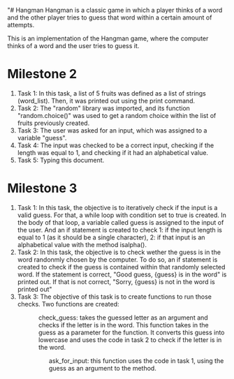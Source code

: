 "# Hangman
Hangman is a classic game in which a player thinks of a word and the other player tries to guess that word within a certain amount of attempts.

This is an implementation of the Hangman game, where the computer thinks of a word and the user tries to guess it. 

# Milestone 2
<ol>
  <li> Task 1: In this task, a list of 5 fruits was defined as a list of strings (word_list). Then, it was printed out using the print command. 
  <li> Task 2: The "random" library was imported, and its function "random.choice()" was used to get a random choice within the list of fruits previously created. 
  <li> Task 3: The user was asked for an input, which was assigned to a variable "guess". 
  <li> Task 4: The input was checked to be a correct input, checking if the length was equal to 1, and checking if it had an alphabetical value.
  <li> Task 5: Typing this document. 
</ol>

# Milestone 3

<ol>
  <li> Task 1: In this task, the objective is to iteratively check if the input is a valid guess. For that, a while loop with condition set to true is created. In the body of that loop, a variable called guess is assigned to the input of the user. And an if statement is created to check 1: if the input length is equal to 1 (as it should be a single character), 2: if that input is an alphabetical value with the method isalpha().
  <li> Task 2: In this task, the objective is to check wether the guess is in the word randonmly chosen by the computer. To do so, an if statement is created to check if the guess is contained within that randomly selected word. If the statement is correct, "Good guess, {guess} is in the word" is printed out. If that is not correct, "Sorry, {guess} is not in the word is printed out"
  <li> Task 3: The objective of this task is to create functions to run those checks. Two functions are created: 
    <ol>
      <ul> check_guess: takes the guessed letter as an argument and checks if the letter is in the word. This function takes in the guess as a parameter for the function. It converts this guess into lowercase and uses the code in task 2 to check if the letter is in the word.
      <ul>ask_for_input: this function uses the code in task 1, using the guess as an argument to the method.
  
  

